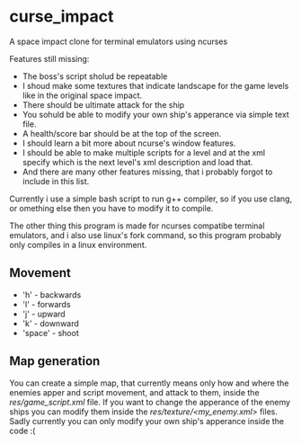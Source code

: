 # curse_impact
A space impact clone for terminal emulators using ncurses

Features still missing:
* The boss's script sholud be repeatable
* I shoud make some textures that indicate landscape for the game levels like in the original space impact.
* There should be ultimate attack for the ship
* You sohuld be able to modify your own ship's apperance via simple text file.
* A health/score bar should be at the top of the screen.
* I should learn a bit more about ncurse's window features.
* I should be able to make multiple scripts for a level and at the xml specify which is the next level's xml description and load that.
* And there are many other features missing, that i probably forgot to include in this list.

Currently i use a simple bash script to run g++ compiler, so if you use clang, or omething else then you have to modify it to compile.

The other thing this program is made for ncurses compatibe terminal emulators, and i also use linux's fork command, so this program probably only compiles in a linux environment.

## Movement

 * 'h' - backwards
 * 'l' - forwards
 * 'j' - upward
 * 'k' - downward
 * 'space' - shoot
 
## Map generation

You can create a simple map, that currently means only how and where the enemies apper and script movement, and attack to them, inside the *res/game_script.xml* file.
If you want to change the apperance of the enemy ships you can modify  them inside the *res/texture/<my_enemy.xml>* files.
Sadly currently you can only modify your own ship's apperance inside the code :(


 
